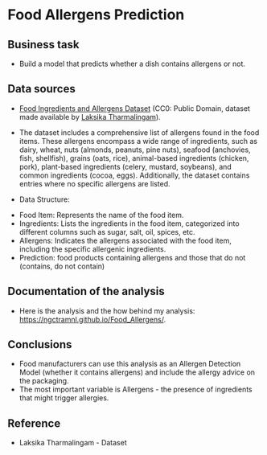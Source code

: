 # Food Allergens Prediction
## Business task
* Build a model that predicts whether a dish contains allergens or not.

## Data sources
* [Food Ingredients and Allergens Dataset](https://www.kaggle.com/datasets/uom190346a/food-ingredients-and-allergens) (CC0: Public Domain, dataset made available by [Laksika Tharmalingam](https://www.kaggle.com/uom190346a)).
* The dataset includes a comprehensive list of allergens found in the food items. These allergens encompass a wide range of ingredients, such as dairy, wheat, nuts (almonds, peanuts, pine nuts), seafood (anchovies, fish, shellfish), grains (oats, rice), animal-based ingredients (chicken, pork), plant-based ingredients (celery, mustard, soybeans), and common ingredients (cocoa, eggs). Additionally, the dataset contains entries where no specific allergens are listed.
  
* Data Structure:
- Food Item: Represents the name of the food item.
- Ingredients: Lists the ingredients in the food item, categorized into different columns such as sugar, salt, oil, spices, etc.
- Allergens: Indicates the allergens associated with the food item, including the specific allergenic ingredients.
- Prediction: food products containing allergens and those that do not (contains, do not contain)

## Documentation of the analysis
* Here is the analysis and the how behind my analysis: <https://ngctramnl.github.io/Food_Allergens/>.

## Conclusions
* Food manufacturers can use this analysis as an Allergen Detection Model (whether it contains allergens) and include the allergy advice on the packaging.
* The most important variable is Allergens - the presence of ingredients that might trigger allergies.

## Reference
* Laksika Tharmalingam - Dataset
